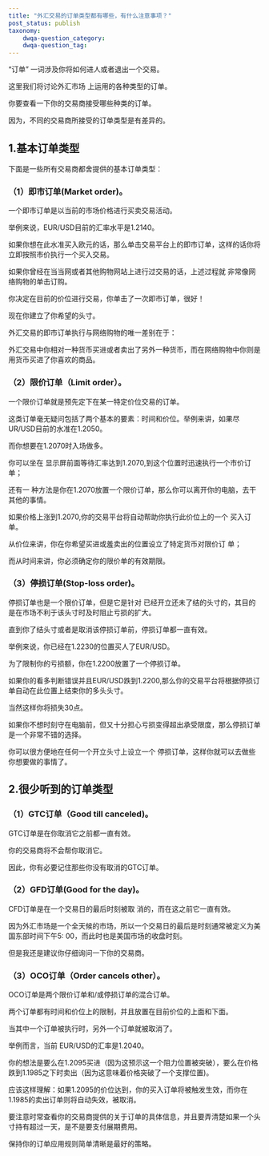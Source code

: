 ```yaml
---
title: "外汇交易的订单类型都有哪些，有什么注意事项？"
post_status: publish
taxonomy:
    dwqa-question_category:
    dwqa-question_tag:
---
```


“订单” 一词涉及你将如何进人或者退出一个交易。

这里我们将讨论外汇市场 上运用的各种类型的订单。

你要查看一下你的交易商接受哪些种类的订单。

因为，不同的交易商所接受的订单类型是有差异的。

## **1.基本订单类型**

下面是一些所有交易商都舍提供的基本订单类型：

### （1）即市订单(Market order)。

一个即市订单是以当前的市场价格进行买卖交易活动。

举例来说，EUR/USD目前的汇率水平是1.2140。

如果你想在此水准买入欧元的话，那么单击交易平台上的即市订单，这样的话你将立即按照市价执行一个买入交易。

如果你曾经在当当网或者其他购物网站上进行过交易的话，上述过程就 非常像网络购物的单击订购。

你决定在目前的价位进行交易，你单击了一次即市订单，很好！

现在你建立了你希望的头寸。

外汇交易的即市订单执行与网络购物的唯一差别在于：

外汇交易中你相对一种货币买进或者卖出了另外一种货币，而在网络购物中你则是用货币买进了你喜欢的商品。

### （2）限价订单（Limit order）。

一个限价订单就是预先定下在某一特定价位交易的订单。

这类订单毫无疑问包括了两个基本的要素：时间和价位。举例来讲，如果尽UR/USD目前的水准在1.2050。

而你想要在1.2070时入场做多。

你可以坐在 显示屏前面等待汇率达到1.2070,到这个位置时迅速执行一个市价订单；

还有一 种方法是你在1.2070放置一个限价订单，那么你可以离开你的电脑，去干其他的事情。

如果价格上涨到1.2070,你的交易平台将自动帮助你执行此价位上的一个 买入订单。

从价位来讲，你在你希望买进或羞卖出的位置设立了特定货币对限价订 单；

而从时间来讲，你必须确定你的限价单的有效期限。

### （3）停损订单(Stop-loss order)。

停损订单也是一个限价订单，但是它是针对 已经开立还未了结的头寸的，其目的是在市场不利于该头寸时及时阻止亏损的扩大。

直到你了结头寸或者是取消该停损订单前，停损订单都一直有效。

举例来说，你已经在1.2230的位置买人了EUR/USD。

为了限制你的亏损额，你在1.2200放置了一个停损订单。

如果你的看多判断错误并且EUR/USD跌到1.2200,那么你的交易平台将根据停损订单自动在此位置上结束你的多头头寸。

当然这样你将损失30点。

如果你不想时刻守在电脑前，但又十分担心亏损变得超出承受限度，那么停损订单是一个非常不错的选择。

你可以很方便地在任何一个开立头寸上设立一个 停损订单，这样你就可以去做些你想要做的事情了。

## **2.很少听到的订单类型**

### （1）GTC订单（Good till canceled)。

GTC订单是在你取消它之前都一直有效。

你的交易商将不会帮你取消它。

因此，你有必要记住那些你没有取消的GTC订单。

### （2）GFD订单(Good for the day)。

CFD订单是在一个交易日的最后时刻被取 消的，而在这之前它一直有效。

因为外汇市场是一个全天候的市场，所以一个交易日的最后是时刻通常被定义为美国东部时间下午5: 00，而此时也是美国市场的收盘时刻。

但是我还是建议你仔细询问一下你的交易商。

### （3）OCO订单（Order cancels other）。

OCO订单是两个限价订单和/或停损订单的混合订单。

两个订单都有时间和价位上的限制，并且放置在目前价位的上面和下面。

当其中一个订单被执行时，另外一个订单就被取消了。

举例而言，当前 EUR/USD的汇率是1.2040。

你的想法是要么在1.2095买进（因为这预示这一个阻力位置被突破），要么在价格跌到1.1985之下时卖出（因为这意味着价格突破了一个支撑位置)。

应该这样理解：如果1.2095的价位达到，你的买入订单将被触发生效，而你在1.1985的卖出订单则将自动失效，被取消。

要注意时常查看你的交易商提供的关于订单的具体信息，并且要弄清楚如果一个头寸持有超过一天，是不是要支付展期费用。

保持你的订单应用规则简单清晰是最好的策略。
